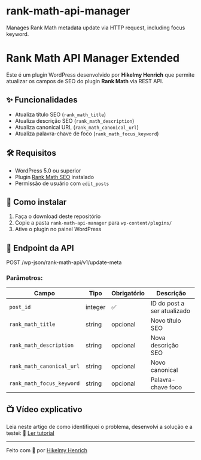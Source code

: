 # rank-math-api-manager
Manages Rank Math metadata update via HTTP request, including focus keyword.

# Rank Math API Manager Extended

Este é um plugin WordPress desenvolvido por **Hikelmy Henrich** que permite atualizar os campos de SEO do plugin **Rank Math** via REST API.

## ✨ Funcionalidades

- Atualiza título SEO (`rank_math_title`)
- Atualiza descrição SEO (`rank_math_description`)
- Atualiza canonical URL (`rank_math_canonical_url`)
- Atualiza palavra-chave de foco (`rank_math_focus_keyword`)

## 🛠 Requisitos

- WordPress 5.0 ou superior
- Plugin [Rank Math SEO](https://rankmath.com/) instalado
- Permissão de usuário com `edit_posts`

## 🚀 Como instalar

1. Faça o download deste repositório
2. Copie a pasta `rank-math-api-manager` para `wp-content/plugins/`
3. Ative o plugin no painel WordPress

## 🔌 Endpoint da API

POST /wp-json/rank-math-api/v1/update-meta


### Parâmetros:

| Campo | Tipo | Obrigatório | Descrição |
|-------|------|-------------|-----------|
| `post_id` | integer | ✅ | ID do post a ser atualizado |
| `rank_math_title` | string | opcional | Novo título SEO |
| `rank_math_description` | string | opcional | Nova descrição SEO |
| `rank_math_canonical_url` | string | opcional | Novo canonical |
| `rank_math_focus_keyword` | string | opcional | Palavra-chave foco |

## 📺 Vídeo explicativo

Leia neste artigo de como identifiquei o problema, desenvolvi a solução e a testei:
🔗 [Ler tutorial](https://hikelmyhenrich.com/como-automatizei-o-rank-math-seo-no-wordpress-via-rest-api-e-n8n-uma-solucao-pratica-para-otimizacao-de-seo-em-massa/)

---

Feito com 💚 por [Hikelmy Henrich](https://hikelmyhenrich.com)
